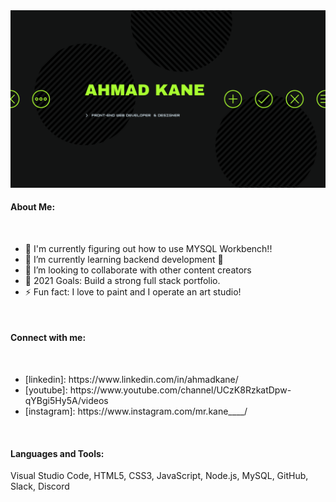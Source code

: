 <img src=/ahmad-banner.png/>


#### About Me:
<br>
<ul>
<li>🔭 I'm currently figuring out how to use MYSQL Workbench!!
<li>🌱 I’m currently learning backend development 🤣
<li>👯 I’m looking to collaborate with other content creators
<li>🥅 2021 Goals: Build a strong full stack portfolio.
<li>⚡ Fun fact: I love to paint and I operate an art studio!
</ul>
<br>

#### Connect with me:
<br>
<ul>
<li>[linkedin]: https://www.linkedin.com/in/ahmadkane/
<li>[youtube]: https://www.youtube.com/channel/UCzK8RzkatDpw-qYBgi5Hy5A/videos
<li>[instagram]: https://www.instagram.com/mr.kane____/
</ul>
<br>

#### Languages and Tools:
Visual Studio Code, HTML5, CSS3, JavaScript, Node.js, MySQL, GitHub, Slack, Discord


